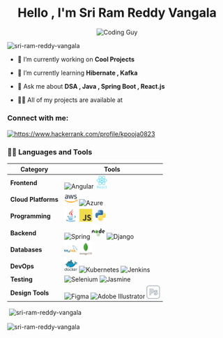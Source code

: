 <h1 align="center">Hello , I'm Sri Ram Reddy Vangala</h1>
<div align = "center">
<img src="https://media.giphy.com/media/qgQUggAC3Pfv687qPC/giphy.gif" alt="Coding Guy" width="500"/>
</div>

<p align="left"> <img src="https://komarev.com/ghpvc/?username=sri-ram-reddy-vangala&label=Profile%20views&color=0e75b6&style=flat" alt="sri-ram-reddy-vangala" /> </p>

- 🔭 I’m currently working on **Cool Projects**

- 🌱 I’m currently learning **Hibernate , Kafka**

- 💬 Ask me about **DSA , Java , Spring Boot , React.js**

- 👨‍💻 All of my projects are available at  

<h3 align="left">Connect with me:</h3>
<p align="left">
<a href="https://www.hackerrank.com/https://www.hackerrank.com/profile/kpooja0823" target="blank"><img align="center" src="https://raw.githubusercontent.com/rahuldkjain/github-profile-readme-generator/master/src/images/icons/Social/hackerrank.svg" alt="https://www.hackerrank.com/profile/kpooja0823" height="30" width="40" /></a>
</p>
 <h3> 👨‍💻 Languages and Tools  </h3>

| Category             | Tools                                                                                                             |
|----------------------|-------------------------------------------------------------------------------------------------------------------|
| **Frontend**         | <img src="https://angular.io/assets/images/logos/angular/angular.svg" alt="Angular" width="30"/> <img src="https://raw.githubusercontent.com/devicons/devicon/master/icons/react/react-original-wordmark.svg" alt="React" width="30"/> |
| **Cloud Platforms**  | <img src="https://raw.githubusercontent.com/devicons/devicon/master/icons/amazonwebservices/amazonwebservices-original-wordmark.svg" alt="AWS" width="30"/> <img src="https://www.vectorlogo.zone/logos/microsoft_azure/microsoft_azure-icon.svg" alt="Azure" width="30"/> |
| **Programming**      | <img src="https://raw.githubusercontent.com/devicons/devicon/master/icons/java/java-original.svg" alt="Java" width="30"/> <img src="https://raw.githubusercontent.com/devicons/devicon/master/icons/javascript/javascript-original.svg" alt="JavaScript" width="30"/> <img src="https://raw.githubusercontent.com/devicons/devicon/master/icons/python/python-original.svg" alt="Python" width="30"/> |
| **Backend**          | <img src="https://www.vectorlogo.zone/logos/springio/springio-icon.svg" alt="Spring" width="30"/> <img src="https://raw.githubusercontent.com/devicons/devicon/master/icons/nodejs/nodejs-original-wordmark.svg" alt="Node.js" width="30"/> <img src="https://cdn.worldvectorlogo.com/logos/django.svg" alt="Django" width="30"/> |
| **Databases**        | <img src="https://raw.githubusercontent.com/devicons/devicon/master/icons/mysql/mysql-original-wordmark.svg" alt="MySQL" width="30"/> <img src="https://raw.githubusercontent.com/devicons/devicon/master/icons/mongodb/mongodb-original-wordmark.svg" alt="MongoDB" width="30"/> |
| **DevOps**           | <img src="https://raw.githubusercontent.com/devicons/devicon/master/icons/docker/docker-original-wordmark.svg" alt="Docker" width="30"/> <img src="https://www.vectorlogo.zone/logos/kubernetes/kubernetes-icon.svg" alt="Kubernetes" width="30"/> <img src="https://www.vectorlogo.zone/logos/jenkins/jenkins-icon.svg" alt="Jenkins" width="30"/> |
| **Testing**          | <img src="https://raw.githubusercontent.com/detain/svg-logos/780f25886640cef088af994181646db2f6b1a3f8/svg/selenium-logo.svg" alt="Selenium" width="30"/> <img src="https://www.vectorlogo.zone/logos/jasmine/jasmine-icon.svg" alt="Jasmine" width="30"/> |
| **Design Tools**     | <img src="https://www.vectorlogo.zone/logos/figma/figma-icon.svg" alt="Figma" width="30"/> <img src="https://www.vectorlogo.zone/logos/adobe_illustrator/adobe_illustrator-icon.svg" alt="Adobe Illustrator" width="30"/> <img src="https://raw.githubusercontent.com/devicons/devicon/master/icons/photoshop/photoshop-line.svg" alt="Photoshop" width="30"/> |



<p>&nbsp;<img align="center" src="https://github-readme-stats.vercel.app/api?username=sri-ram-reddy-vangala&show_icons=true&locale=en" alt="sri-ram-reddy-vangala" /></p>

<p><img align="center" src="https://github-readme-streak-stats.herokuapp.com/?user=sri-ram-reddy-vangala&" alt="sri-ram-reddy-vangala" /></p>
